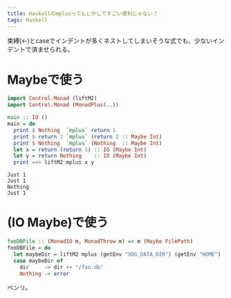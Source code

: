 ```yaml
---
title: Haskellのmplusってもしかしてすごい便利じゃない？
tags: Haskell
---
```

束縛(<-)とcaseでインデントが多くネストしてしまいそうな式でも、少ないインデントで済ませられる。

# Maybeで使う
```haskell
import Control.Monad (liftM2)
import Control.Monad (MonadPlus(..))

main :: IO ()
main = do
  print $ Nothing  `mplus` return 1
  print $ return 1 `mplus` (return 2 :: Maybe Int)
  print $ Nothing  `mplus` (Nothing  :: Maybe Int)
  let x = return (return 1) :: IO (Maybe Int)
  let y = return Nothing    :: IO (Maybe Int)
  print =<< liftM2 mplus x y
```

```
Just 1
Just 1
Nothing
Just 1
```


# (IO Maybe)で使う
```haskell
fooDBFile :: (MonadIO m, MonadThrow m) => m (Maybe FilePath)
fooDBFile = do
  let maybeDir = liftM2 mplus (getEnv "XDG_DATA_DIR") (getEnv "HOME")
  case maybeDir of
    dir     -> dir ++ "/foo.db"
    Nothing -> error
```


ベンリ。
